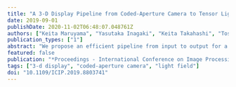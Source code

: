 ```yaml
---
title: "A 3-D Display Pipeline from Coded-Aperture Camera to Tensor Light-Field Display Through CNN"
date: 2019-09-01
publishDate: 2020-11-02T06:48:07.048761Z
authors: ["Keita Maruyama", "Yasutaka Inagaki", "Keita Takahashi", "Toshiaki Fujii", "Hajime Nagahara"]
publication_types: ["1"]
abstract: "We propose an efficient pipeline from input to output for a tensor light-field display. Conventionally, a dense light field (i.e., tens of images taken with narrow viewpoint intervals) is required as an input in such displays. However, obtaining dense light fields is a challenging task for real scenes. To make the acquisition process more efficient, we adopted a coded-aperture camera as an input device, which is suitable for acquiring dense light fields in a compressive manner. Moreover, we modeled the entire process from acquisition to display using a convolutional neural network. As a result of training the network on a massive light field data, we can reproduce the whole light field on the display from only a few images taken with the camera. Both simulative and real experiments were conducted to show the effectiveness of our method."
featured: false
publication: "*Proceedings - International Conference on Image Processing, ICIP*"
tags: ["3-d display", "coded-aperture camera", "light field"]
doi: "10.1109/ICIP.2019.8803741"
---
```


